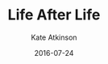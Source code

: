 ---
layout: post
title: Life After Life
book: life-after-life
author: Kate Atkinson
kindle: true
date: 2016-07-24
tags:
  - fiction
  - fate
  - personal responsibility
---